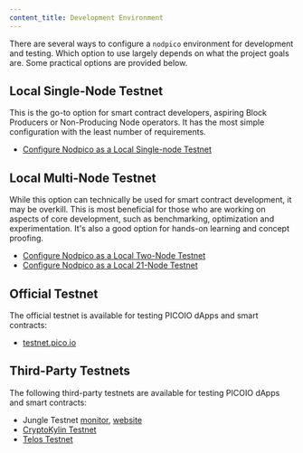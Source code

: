 ```yaml
---
content_title: Development Environment
---
```


There are several ways to configure a `nodpico` environment for development and testing. Which option to use largely depends on what the project goals are. Some practical options are provided below.

## Local Single-Node Testnet

This is the go-to option for smart contract developers, aspiring Block Producers or Non-Producing Node operators. It has the most simple configuration with the least number of requirements.

* [Configure Nodpico as a Local Single-node Testnet](00_local-single-node-testnet.md) 

## Local Multi-Node Testnet

While this option can technically be used for smart contract development, it may be overkill. This is most beneficial for those who are working on aspects of core development, such as benchmarking, optimization and experimentation. It's also a good option for hands-on learning and concept proofing.

* [Configure Nodpico as a Local Two-Node Testnet](01_local-multi-node-testnet.md)
* [Configure Nodpico as a Local 21-Node Testnet](https://github.com/PICOIO/pico/blob/master/tutorials/bios-boot-tutorial/README.md)

## Official Testnet

The official testnet is available for testing PICOIO dApps and smart contracts:

* [testnet.pico.io](https://testnet.pico.io/)

## Third-Party Testnets

The following third-party testnets are available for testing PICOIO dApps and smart contracts:

* Jungle Testnet [monitor](https://monitor.jungletestnet.io/), [website](https://jungletestnet.io/)
* [CryptoKylin Testnet](https://www.cryptokylin.io/)
* [Telos Testnet](https://mon-test.telosfoundation.io/)
